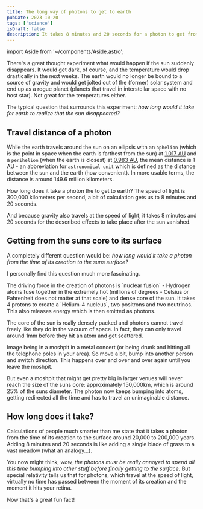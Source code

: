 ```yaml
---
title: The long way of photons to get to earth
pubDate: 2023-10-20
tags: ['science']
isDraft: false
description: It takes 8 minutes and 20 seconds for a photon to get from the surface from the sun to earth. But to get from the center of the sun to its surface takes much longer.
---
```


import Aside from '~/components/Aside.astro';

There's a great thought experiment what would happen if the sun suddenly disappears. It would get dark, of course, and the temperature would drop drastically in the next weeks. The earth would no longer be bound to a source of gravity and would get jolted out of the (former) solar system and end up as a rogue planet (planets that travel in interstellar space with no host star). Not great for the temperatures either.

The typical question that surrounds this experiment: _how long would it take for earth to realize that the sun disappeared?_

## Travel distance of a photon

While the earth travels around the sun on an ellipsis with an `aphelion` (which is the point in space when the earth is farthest from the sun) at <u>1.017 AU</u> and a `perihelion` (when the earth is closest) at <u>0.983 AU</u>, the mean distance is 1 AU - an abbreviation for `astronomical unit` which is defined as the distance between the sun and the earth (how convenient). In more usable terms, the distance is around 149.6 million kilometers.

How long does it take a photon the to get to earth? The speed of light is 300,000 kilometers per second, a bit of calculation gets us to 8 minutes and 20 seconds.

And because gravity also travels at the speed of light, it takes 8 minutes and 20 seconds for the described effects to take place after the sun vanished.

## Getting from the suns core to its surface

A completely different question would be: _how long would it take a photon from the time of its creation to the suns surface?_

I personally find this question much more fascinating.

<Aside header="How does a photon get created?">
  The driving force in the creation of photons is `nuclear fusion` - Hydrogen
  atoms fuse together in the extremely hot (millions of degrees - Celsius or
  Fahrenheit does not matter at that scale) and dense core of the sun. It takes
  4 protons to create a `Helium-4 nucleus`, two positrons and two neutrinos.
  This also releases energy which is then emitted as photons.
</Aside>

The core of the sun is really densely packed and photons cannot travel freely like they do in the vacuum of space. In fact, they can only travel around 1mm before they hit an atom and get scattered.

Image being in a moshpit in a metal concert (or being drunk and hitting all the telephone poles in your area). So move a bit, bump into another person and switch direction. This happens over and over and over again until you leave the moshpit.

But even a moshpit that might get pretty big in larger venues will never reach the size of the suns core: approximately 150,000km, which is around 25% of the suns diameter. The photon now keeps bumping into atoms, getting redirected all the time and has to travel an unimaginable distance.

## How long does it take?

Calculations of people much smarter than me state that it takes a photon from the time of its creation to the surface around 20,000 to 200,000 years. Adding 8 minutes and 20 seconds is like adding a single blade of grass to a vast meadow (what an analogy...).

You now might think, _wow, the photons must be really annoyed to spend all this time bumping into other stuff before finally getting to the surface._ But special relativity tells us that for photons, which travel at the speed of light, virtually no time has passed between the moment of its creation and the moment it hits your retina.

Now that's a great fun fact!

